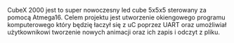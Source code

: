 CubeX 2000 jest  to super nowoczesny led cube 5x5x5 sterowany za pomocą Atmega16.
Celem projektu jest utworzenie okiengowego programu komputerowego który będzię łaczył się z uC poprzez UART oraz umożliwiał użytkownikowi tworzenie nowych animacji oraz ich zapis i odczyt z pliku. 
